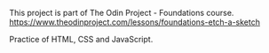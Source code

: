 This project is part of The Odin Project - Foundations course.
https://www.theodinproject.com/lessons/foundations-etch-a-sketch

Practice of HTML, CSS and JavaScript.